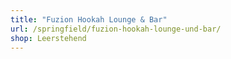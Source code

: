```yaml
---
title: "Fuzion Hookah Lounge & Bar"
url: /springfield/fuzion-hookah-lounge-und-bar/
shop: Leerstehend
---
```

